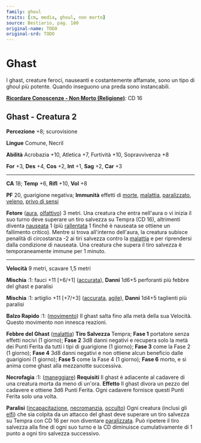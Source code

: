 ```yaml
---
family: ghoul
traits: [cm, media, ghoul, non morto]
source: Bestiario, pag. 180
original-name: TODO
original-srd: TODO
---
```


# Ghast

I ghast, creature feroci, nauseanti e costantemente affamate, sono un tipo di
ghoul più potente. Quando inseguono una preda sono instancabili.

**[Ricordare Conoscenze - Non Morto (Religione)](/azioni/abilita/ricordare-conoscenze)**:
CD 16

## Ghast - Creatura 2

**Percezione** +8; scurovisione

**Lingue** Comune, Necril

**Abilità** Acrobazia +10, Atletica +7, Furtività +10, Sopravvivenza +8

**For** +3, **Des** +4, **Cos** +2, **Int** +1, **Sag** +2, **Car** +3

---

**CA** 18; **Temp** +6, **Rifl** +10, **Vol** +8

**PF** 20, guarigione negativa; **Immunità** effetti di [morte](/tratti/morte),
[malattia](/tratti/malattia), [paralizzato](/condizioni/paralizzato),
[veleno](/tratti/veleno), [privo di sensi](/condizioni/privo-di-sensi)

**Fetore** ([aura](/tratti/aura), [olfattivo](/tratti/olfattivo)) 3 metri. Una
creatura che entra nell'aura o vi inizia il suo turno deve superare un tiro
salvezza su Tempra (CD 16), altrimenti diventa [nauseata](/condizioni/nauseato)
1 (più [rallentata](/condizioni/rallentato) 1 finché è nauseata se ottiene un
fallimento critico). Mentre si trova all'interno dell'aura, la creatura subisce
penalità di circostanza -2 ai tiri salvezza contro la
[malattia](/tratti/malattia) e per riprendersi dalla condizione di nauseata. Una
creatura che supera il tiro salvezza è temporaneamente immune per 1 minuto.

---

**Velocità** 9 metri, scavare 1,5 metri

**Mischia** :1: fauci +11 \[+6/+1] ([accurata](/tratti/accurata)), **Danni**
1d6+5 perforanti più febbre del ghast e paralisi

**Mischia** :1: artiglio +11 \[+7/+3] ([accurata](/tratti/accurata),
[agile](/tratti/agile)), **Danni** 1d4+5 taglienti più paralisi

**Balzo Rapido** :1: ([movimento](/tratti/movimento)) Il ghast salta fino alla
metà della sua Velocità. Questo movimento non innesca reazioni.

**Febbre del Ghast** ([malattia](/tratti/malattia)) **Tiro Salvezza** Tempra;
**Fase 1** portatore senza effetti nocivi (1 giorno); **Fase 2** 3d8 danni
negativi e recupera solo la metà dei Punti Ferita da tutti i tipi di guarigione
(1 giorno); **Fase 3** come la Fase 2 (1 giorno); **Fase 4** 3d8 danni negativi
e non ottiene alcun beneficio dalle guarigioni (1 giorno); **Fase 5** come la
Fase 4 (1 giorno); **Fase 6** morto, e si anima come ghast alla mezzanotte
successiva.

**Necrofagia** :1: ([maneggiare](/tratti/maneggiare)) **Requisiti** Il ghast è
adiacente al cadavere di una creatura morta da meno di un'ora. **Effetto** Il
ghast divora un pezzo del cadavere e ottiene 3d6 Punti Ferita. Ogni cadavere
fornisce questi Punti Ferita solo una volta.

**Paralisi** ([incapacitazione](/tratti/incapacitazione),
[necromanzia](/tratti/necromanzia), [occulto](/tratti/occulto)) Ogni creatura
(inclusi gli [elfi](/tratti/elfo)) che sia colpita da un attacco del ghast deve
superare un tiro salvezza su Tempra con CD 16 per non diventare
[paralizzata](/condizioni/paralizzato). Può ripetere il tiro salvezza alla fine
di ogni suo turno e la CD diminuisce cumulativamente di 1 punto a ogni tiro
salvezza successivo.
